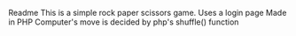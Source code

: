 Readme
This is a simple rock paper scissors game.
Uses a login page
Made in PHP
Computer's move is decided by php's shuffle() function
